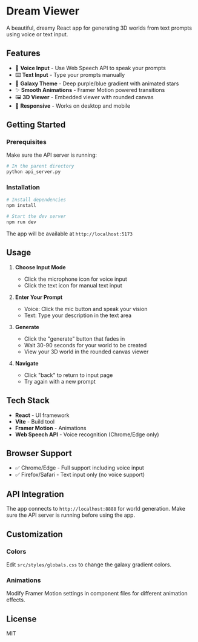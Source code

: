 # Dream Viewer

A beautiful, dreamy React app for generating 3D worlds from text prompts using voice or text input.

## Features

- 🎤 **Voice Input** - Use Web Speech API to speak your prompts
- ⌨️ **Text Input** - Type your prompts manually
- 🌌 **Galaxy Theme** - Deep purple/blue gradient with animated stars
- ✨ **Smooth Animations** - Framer Motion powered transitions
- 🖼️ **3D Viewer** - Embedded viewer with rounded canvas
- 📱 **Responsive** - Works on desktop and mobile

## Getting Started

### Prerequisites

Make sure the API server is running:
```bash
# In the parent directory
python api_server.py
```

### Installation

```bash
# Install dependencies
npm install

# Start the dev server
npm run dev
```

The app will be available at `http://localhost:5173`

## Usage

1. **Choose Input Mode**
   - Click the microphone icon for voice input
   - Click the text icon for manual text input

2. **Enter Your Prompt**
   - Voice: Click the mic button and speak your vision
   - Text: Type your description in the text area

3. **Generate**
   - Click the "generate" button that fades in
   - Wait 30-90 seconds for your world to be created
   - View your 3D world in the rounded canvas viewer

4. **Navigate**
   - Click "back" to return to input page
   - Try again with a new prompt

## Tech Stack

- **React** - UI framework
- **Vite** - Build tool
- **Framer Motion** - Animations
- **Web Speech API** - Voice recognition (Chrome/Edge only)

## Browser Support

- ✅ Chrome/Edge - Full support including voice input
- ✅ Firefox/Safari - Text input only (no voice support)

## API Integration

The app connects to `http://localhost:8888` for world generation. Make sure the API server is running before using the app.

## Customization

### Colors
Edit `src/styles/globals.css` to change the galaxy gradient colors.

### Animations
Modify Framer Motion settings in component files for different animation effects.

## License

MIT
